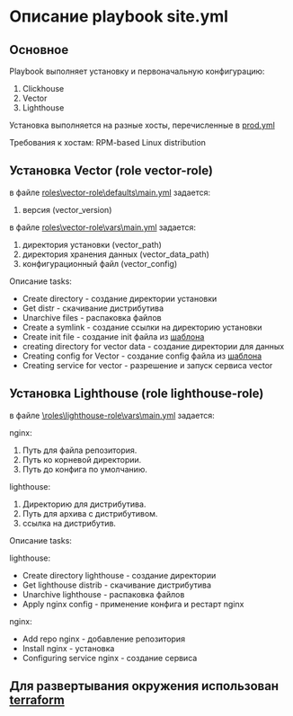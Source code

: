 # Описание playbook site.yml

## Основное

Playbook выполняет установку и первоначальную конфигурацию:
1. Clickhouse
2. Vector
3. Lighthouse

Установка выполняется на разные хосты, перечисленные в [prod.yml](inventory/prod.yml)

Требования к хостам: RPM-based Linux distribution

## Установка Vector (role vector-role)

в файле [roles\vector-role\defaults\main.yml](roles\vector-role\defaults\main.yml) задается:
1. версия (vector_version)

в файле [roles\vector-role\vars\main.yml](roles\vector-role\vars\main.yml) задается:

1. директория установки (vector_path)
2. директория хранения данных (vector_data_path)
3. конфигурационный файл (vector_config)

Описание tasks:
* Create directory - создание директории установки
* Get distr - скачивание дистрибутива
* Unarchive files - распаковка файлов
* Create a symlink - создание ссылки на директорию установки
* Create init file - создание init файла из [шаблона](templates/vector.service.j2)
* creating directory for vector data - создание директории для данных
* Creating config for Vector - создание config файла из [шаблона](templates/vector.toml.j2)
* Creating service for vector - разрешение и запуск сервиса vector

## Установка Lighthouse (role lighthouse-role)

в файле [\roles\lighthouse-role\vars\main.yml](roles\lighthouse-role\vars\main.yml) задается:

nginx:

1. Путь для файла репозитория.
2. Путь ко корневой директории.
3. Путь до конфига по умолчанию.

lighthouse:

1. Директорию для дистрибутива.
2. Путь для архива с дистрибутивом.
3. ссылка на дистрибутив.

Описание tasks:

lighthouse:
* Create directory lighthouse - создание директории
* Get lighthouse distrib - скачивание дистрибутива
* Unarchive lighthouse - распаковка файлов
* Apply nginx config - применение конфига и рестарт nginx

nginx:

* Add repo nginx - добавление репозитория
* Install nginx - установка
* Configuring service nginx - создание сервиса

## Для развертывания окружения использован [terraform](../terraform/)